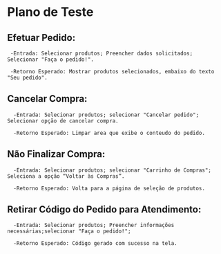 # Plano de Teste

  ## Efetuar Pedido:
     -Entrada: Selecionar produtos; Preencher dados solicitados; Selecionar "Faça o pedido!".    
     
     -Retorno Esperado: Mostrar produtos selecionados, embaixo do texto "Seu pedido".
     
     
  ## Cancelar Compra:
      -Entrada: Selecionar produtos; selecionar "Cancelar pedido"; Selecionar opção de cancelar compra.
      
      -Retorno Esperado: Limpar area que exibe o conteudo do pedido.
      
      
  ## Não Finalizar Compra:
      -Entrada: Selecionar produtos; selecionar "Carrinho de Compras"; Seleciona a opção “Voltar às Compras”.
      
      -Retorno Esperado: Volta para a página de seleção de produtos.
      
      
  ## Retirar Código do Pedido para Atendimento:
      -Entrada: Selecionar produtos; Preencher informações necessárias;selecionar "Faça o pedido!";  
      
      -Retorno Esperado: Código gerado com sucesso na tela.
      
      
  
      
      
      
   
